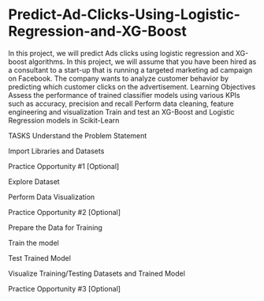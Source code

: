 # Predict-Ad-Clicks-Using-Logistic-Regression-and-XG-Boost
In this project, we will predict Ads clicks using logistic regression and XG-boost algorithms. In this project, we will assume that you have been hired as a consultant to a start-up that is running a targeted marketing ad campaign on Facebook. The company wants to analyze customer behavior by predicting which customer clicks on the advertisement.
Learning Objectives
Assess the performance of trained classifier models using various KPIs such as accuracy, precision and recall
Perform data cleaning, feature engineering and visualization
Train and test an XG-Boost and Logistic Regression models in Scikit-Learn

TASKS
Understand the Problem Statement

Import Libraries and Datasets

Practice Opportunity #1 [Optional]

Explore Dataset

Perform Data Visualization

Practice Opportunity #2 [Optional]

Prepare the Data for Training

Train the model

Test Trained Model 

Visualize Training/Testing Datasets and Trained Model

Practice Opportunity #3 [Optional]

